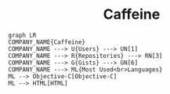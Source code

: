<h1 align="center">Caffeine</h1>

```mermaid
graph LR
COMPANY_NAME{Caffeine}
COMPANY_NAME ---> U{Users} ---> UN[1]
COMPANY_NAME ---> R{Repositories} ---> RN[3]
COMPANY_NAME ---> G{Gists} ---> GN[6]
COMPANY_NAME ---> ML{Most Used<br>Languages}
ML --> Objective-C[Objective-C]
ML --> HTML[HTML]
```

